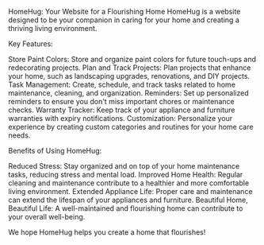 HomeHug: Your Website for a Flourishing Home
HomeHug is a website designed to be your companion in caring for your home and creating a thriving living environment.

Key Features:

Store Paint Colors: Store and organize paint colors for future touch-ups and redecorating projects.
Plan and Track Projects: Plan projects that enhance your home, such as landscaping upgrades, renovations, and DIY projects.
Task Management: Create, schedule, and track tasks related to home maintenance, cleaning, and organization.
Reminders: Set up personalized reminders to ensure you don't miss important chores or maintenance checks.
Warranty Tracker: Keep track of your appliance and furniture warranties with expiry notifications.
Customization: Personalize your experience by creating custom categories and routines for your home care needs.

Benefits of Using HomeHug:

Reduced Stress: Stay organized and on top of your home maintenance tasks, reducing stress and mental load.
Improved Home Health: Regular cleaning and maintenance contribute to a healthier and more comfortable living environment.
Extended Appliance Life: Proper care and maintenance can extend the lifespan of your appliances and furniture.
Beautiful Home, Beautiful Life: A well-maintained and flourishing home can contribute to your overall well-being.

We hope HomeHug helps you create a home that flourishes!
